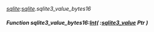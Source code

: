 _[sqlite](../../modules/sqlite/sqlite-module.md):[sqlite](../../modules/sqlite/sqlite-module.md).sqlite3\_value\_bytes16_
##### Function sqlite3\_value\_bytes16:[Int](../../modules/wonkey/wonkey-types-int.md)( :[sqlite3_value](../../modules/sqlite/sqlite-sqlite3_value.md) Ptr )
